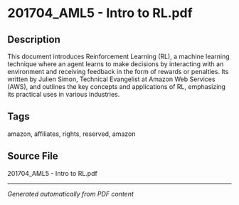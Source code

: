 # 201704_AML5 - Intro to RL.pdf

## Description
This document introduces Reinforcement Learning (RL), a machine learning technique where an agent learns to make decisions by interacting with an environment and receiving feedback in the form of rewards or penalties. Its written by Julien Simon, Technical Evangelist at Amazon Web Services (AWS), and outlines the key concepts and applications of RL, emphasizing its practical uses in various industries.
## Tags
amazon, affiliates, rights, reserved, amazon

## Source File
201704_AML5 - Intro to RL.pdf

---
*Generated automatically from PDF content*
